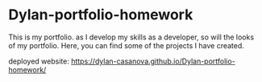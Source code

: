 # Dylan-portfolio-homework

This is my portfolio. as I develop my skills as a developer, so will the looks of my portfolio.
Here, you can find some of the projects I have created. 



deployed website:  https://dylan-casanova.github.io/Dylan-portfolio-homework/


